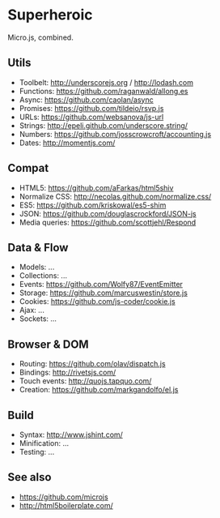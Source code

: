 # Superheroic

Micro.js, combined.


## Utils

* Toolbelt: http://underscorejs.org / http://lodash.com
* Functions: https://github.com/raganwald/allong.es
* Async: https://github.com/caolan/async
* Promises: https://github.com/tildeio/rsvp.js
* URLs: https://github.com/websanova/js-url
* Strings: http://epeli.github.com/underscore.string/
* Numbers: https://github.com/josscrowcroft/accounting.js
* Dates: http://momentjs.com/


## Compat

* HTML5: https://github.com/aFarkas/html5shiv
* Normalize CSS: http://necolas.github.com/normalize.css/
* ES5: https://github.com/kriskowal/es5-shim
* JSON: https://github.com/douglascrockford/JSON-js
* Media queries: https://github.com/scottjehl/Respond


## Data & Flow

* Models: ...
* Collections: ...
* Events: https://github.com/Wolfy87/EventEmitter
* Storage: https://github.com/marcuswestin/store.js
* Cookies: https://github.com/js-coder/cookie.js
* Ajax: ...
* Sockets: ...


## Browser & DOM

* Routing: https://github.com/olav/dispatch.js
* Bindings: http://rivetsjs.com/
* Touch events: http://quojs.tapquo.com/
* Creation: https://github.com/markgandolfo/el.js


## Build

* Syntax: http://www.jshint.com/
* Minification: ...
* Testing: ...


## See also

* https://github.com/microjs
* http://html5boilerplate.com/

